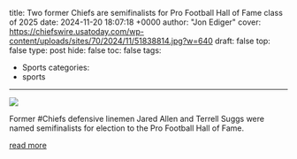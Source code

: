 title: Two former Chiefs are semifinalists for Pro Football Hall of Fame class of 2025
date: 2024-11-20 18:07:18 +0000
author: "Jon Ediger"
cover: https://chiefswire.usatoday.com/wp-content/uploads/sites/70/2024/11/51838814.jpg?w=640
draft: false
top: false
type: post
hide: false
toc: false
tags:
  - Sports
categories:
  - sports
---

![](https://chiefswire.usatoday.com/wp-content/uploads/sites/70/2024/11/51838814.jpg?w=640)

Former #Chiefs defensive linemen Jared Allen and Terrell Suggs were named semifinalists for election to the Pro Football Hall of Fame.

[read more](https://chiefswire.usatoday.com/2024/11/20/jared-allen-terrell-suggs-semifinalists-pro-football-hall-of-fame/)
